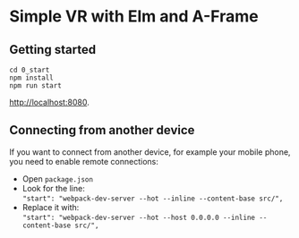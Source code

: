 # Simple VR with Elm and A-Frame

## Getting started
    cd 0_start
    npm install
    npm run start

[http://localhost:8080](http://localhost:8080). 

## Connecting from another device
If you want to connect from another device, for example your mobile phone, you need to enable remote connections:

* Open `package.json`
* Look for the line:  
    `"start": "webpack-dev-server --hot --inline --content-base src/",`
* Replace it with:  
    `"start": "webpack-dev-server --hot --host 0.0.0.0 --inline --content-base src/",`
